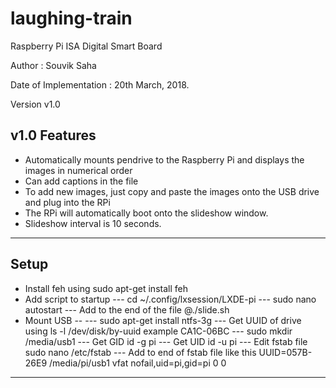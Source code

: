 # laughing-train

Raspberry Pi ISA Digital Smart Board

Author : Souvik Saha 

Date of Implementation : 20th March, 2018.

Version v1.0


v1.0 Features 
------------------------------------------
* Automatically mounts pendrive to the Raspberry Pi and displays the images in numerical order
* Can add captions in the file
* To add new images, just copy and paste the images onto the USB drive and plug into the RPi
* The RPi will automatically boot onto the slideshow window.
* Slideshow interval is 10 seconds.
------------------------------------------

Setup
------------------------------------------
* Install feh using sudo apt-get install feh
* Add script to startup
--- cd ~/.config/lxsession/LXDE-pi
--- sudo nano autostart
--- Add to the end of the file @./slide.sh
* Mount USB --
--- sudo apt-get install ntfs-3g
--- Get UUID of drive using ls -l /dev/disk/by-uuid example CA1C-06BC 
--- sudo mkdir /media/usb1
--- Get GID id -g pi
--- Get UID id -u pi
--- Edit fstab file sudo nano /etc/fstab
--- Add to end of fstab file like this 
	UUID=057B-26E9 /media/pi/usb1 vfat nofail,uid=pi,gid=pi 0 0
------------------------------------------

